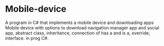 # Mobile-device
 A program in C# that implements a mobile device and downloading apps
 Mobile device with options to download navigation manager app and social app, abstract class, inheritance, connection of has a and is a, override, interface. in prog C#.
